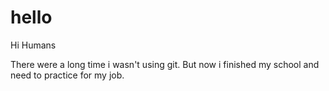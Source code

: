 # hello

Hi Humans

There were a long time i wasn't using git. But now i finished my school and need to practice for my job.
